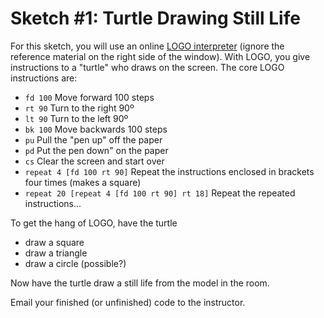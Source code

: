 # Sketch #1: Turtle Drawing Still Life

For this sketch, you will use an online [LOGO interpreter](https://www.calormen.com/jslogo/) (ignore the reference material on the right side of the window). With LOGO, you give instructions to a "turtle" who draws on the screen. The core LOGO instructions are:
- `fd 100`    Move forward 100 steps
- `rt 90`     Turn to the right 90º
- `lt 90`     Turn to the left 90º
- `bk 100`    Move backwards 100 steps
- `pu`        Pull the "pen up" off the paper
- `pd`        Put the pen down" on the paper
- `cs`        Clear the screen and start over
- `repeat 4 [fd 100 rt 90]`   Repeat the instructions enclosed in brackets four times (makes a square)
- `repeat 20 [repeat 4 [fd 100 rt 90] rt 18]`   Repeat the repeated instructions...


To get the hang of LOGO, have the turtle
- draw a square
- draw a triangle
- draw a circle (possible?)


Now have the turtle draw a still life from the model in the room.

Email your finished (or unfinished) code to the instructor.

